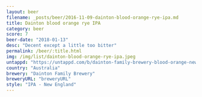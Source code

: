 ```yaml
---
layout: beer
filename: _posts/beer/2016-11-09-dainton-blood-orange-rye-ipa.md
title: Dainton blood orange rye IPA
category: beer
score: 7
beer-date: "2018-01-13"
desc: "Decent except a little too bitter"
permalink: /beer/:title.html
img: /img/list/dainton-blood-orange-rye-ipa.jpeg
untappd: "https://untappd.com/b/dainton-family-brewery-blood-orange-new-england-rye-ipa/2336683"
country: "Australia"
brewery: "Dainton Family Brewery"
breweryURL: "breweryURL"
style: "IPA - New England"
---
```


